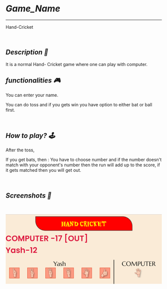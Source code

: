 # _Game_Name_

---

Hand-Cricket

<br>

## _Description 📃_

 It is a normal Hand- Cricket game where one can play with computer.

## _functionalities 🎮_

You can enter your name.

You can do toss and if you gets win you have option to either bat or ball first.

<br>

## _How to play? 🕹️_

After the toss,

If you get bats, then :
 You have to choose number and if the number doesn't match with your opponent's number then the run will add up to the score, if it gets matched then you will get out.




<br>

## _Screenshots 📸_

<br>

![image](../../assets/images/Hand_Cricket.png)

<br>
